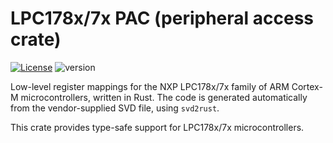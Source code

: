 # LPC178x/7x PAC (peripheral access crate)

[![License](https://img.shields.io/badge/License-BSD%203--Clause-blue.svg)](https://opensource.org/licenses/BSD-3-Clause)
![version](https://img.shields.io/badge/version-0.1.0-blue)

Low-level register mappings for the NXP LPC178x/7x family of ARM Cortex-M microcontrollers, written in Rust. The code is generated automatically from the vendor-supplied SVD file, using `svd2rust`.

This crate provides type-safe support for LPC178x/7x microcontrollers.
